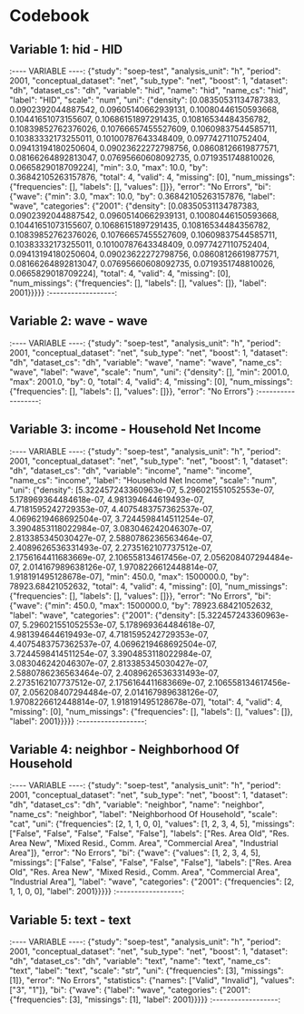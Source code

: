 # Codebook


## Variable 1: hid - HID

:---- VARIABLE ----:
{"study": "soep-test", "analysis_unit": "h", "period": 2001, "conceptual_dataset": "net", "sub_type": "net", "boost": 1, "dataset": "dh", "dataset_cs": "dh", "variable": "hid", "name": "hid", "name_cs": "hid", "label": "HID", "scale": "num", "uni": {"density": [0.08350531134787383, 0.0902392044887542, 0.09605140662939131, 0.10080446150593668, 0.10441651073155607, 0.10686151897291435, 0.10816534484356782, 0.10839852762376026, 0.10766657455527609, 0.10609837544585711, 0.10383332173255011, 0.10100787643348409, 0.0977427110752404, 0.09413194180250604, 0.09023622272798756, 0.08608126619877571, 0.08166264892813047, 0.07695660608092735, 0.0719351748810026, 0.0665829018709224], "min": 3.0, "max": 10.0, "by": 0.36842105263157876, "total": 4, "valid": 4, "missing": [0], "num_missings": {"frequencies": [], "labels": [], "values": []}}, "error": "No Errors", "bi": {"wave": {"min": 3.0, "max": 10.0, "by": 0.36842105263157876, "label": "wave", "categories": {"2001": {"density": [0.08350531134787383, 0.0902392044887542, 0.09605140662939131, 0.10080446150593668, 0.10441651073155607, 0.10686151897291435, 0.10816534484356782, 0.10839852762376026, 0.10766657455527609, 0.10609837544585711, 0.10383332173255011, 0.10100787643348409, 0.0977427110752404, 0.09413194180250604, 0.09023622272798756, 0.08608126619877571, 0.08166264892813047, 0.07695660608092735, 0.0719351748810026, 0.0665829018709224], "total": 4, "valid": 4, "missing": [0], "num_missings": {"frequencies": [], "labels": [], "values": []}, "label": 2001}}}}}
:------------------:
    

## Variable 2: wave - wave

:---- VARIABLE ----:
{"study": "soep-test", "analysis_unit": "h", "period": 2001, "conceptual_dataset": "net", "sub_type": "net", "boost": 1, "dataset": "dh", "dataset_cs": "dh", "variable": "wave", "name": "wave", "name_cs": "wave", "label": "wave", "scale": "num", "uni": {"density": [], "min": 2001.0, "max": 2001.0, "by": 0, "total": 4, "valid": 4, "missing": [0], "num_missings": {"frequencies": [], "labels": [], "values": []}}, "error": "No Errors"}
:------------------:
    

## Variable 3: income - Household Net Income

:---- VARIABLE ----:
{"study": "soep-test", "analysis_unit": "h", "period": 2001, "conceptual_dataset": "net", "sub_type": "net", "boost": 1, "dataset": "dh", "dataset_cs": "dh", "variable": "income", "name": "income", "name_cs": "income", "label": "Household Net Income", "scale": "num", "uni": {"density": [5.322457243360963e-07, 5.296021551052553e-07, 5.178969364484618e-07, 4.981394644619493e-07, 4.7181595242729353e-07, 4.4075483757362537e-07, 4.0696219468692504e-07, 3.7244598414511254e-07, 3.3904853118022984e-07, 3.083046242046307e-07, 2.813385345030427e-07, 2.5880786236563464e-07, 2.4089626536331493e-07, 2.2735162107737512e-07, 2.1756164411683669e-07, 2.106558134617456e-07, 2.056208407294484e-07, 2.014167989638126e-07, 1.9708226612448814e-07, 1.918191495128678e-07], "min": 450.0, "max": 1500000.0, "by": 78923.68421052632, "total": 4, "valid": 4, "missing": [0], "num_missings": {"frequencies": [], "labels": [], "values": []}}, "error": "No Errors", "bi": {"wave": {"min": 450.0, "max": 1500000.0, "by": 78923.68421052632, "label": "wave", "categories": {"2001": {"density": [5.322457243360963e-07, 5.296021551052553e-07, 5.178969364484618e-07, 4.981394644619493e-07, 4.7181595242729353e-07, 4.4075483757362537e-07, 4.0696219468692504e-07, 3.7244598414511254e-07, 3.3904853118022984e-07, 3.083046242046307e-07, 2.813385345030427e-07, 2.5880786236563464e-07, 2.4089626536331493e-07, 2.2735162107737512e-07, 2.1756164411683669e-07, 2.106558134617456e-07, 2.056208407294484e-07, 2.014167989638126e-07, 1.9708226612448814e-07, 1.918191495128678e-07], "total": 4, "valid": 4, "missing": [0], "num_missings": {"frequencies": [], "labels": [], "values": []}, "label": 2001}}}}}
:------------------:
    

## Variable 4: neighbor - Neighborhood Of Household

:---- VARIABLE ----:
{"study": "soep-test", "analysis_unit": "h", "period": 2001, "conceptual_dataset": "net", "sub_type": "net", "boost": 1, "dataset": "dh", "dataset_cs": "dh", "variable": "neighbor", "name": "neighbor", "name_cs": "neighbor", "label": "Neighborhood Of Household", "scale": "cat", "uni": {"frequencies": [2, 1, 1, 0, 0], "values": [1, 2, 3, 4, 5], "missings": ["False", "False", "False", "False", "False"], "labels": ["Res. Area Old", "Res. Area New", "Mixed Resid., Comm. Area", "Commercial Area", "Industrial Area"]}, "error": "No Errors", "bi": {"wave": {"values": [1, 2, 3, 4, 5], "missings": ["False", "False", "False", "False", "False"], "labels": ["Res. Area Old", "Res. Area New", "Mixed Resid., Comm. Area", "Commercial Area", "Industrial Area"], "label": "wave", "categories": {"2001": {"frequencies": [2, 1, 1, 0, 0], "label": 2001}}}}}
:------------------:
    

## Variable 5: text - text

:---- VARIABLE ----:
{"study": "soep-test", "analysis_unit": "h", "period": 2001, "conceptual_dataset": "net", "sub_type": "net", "boost": 1, "dataset": "dh", "dataset_cs": "dh", "variable": "text", "name": "text", "name_cs": "text", "label": "text", "scale": "str", "uni": {"frequencies": [3], "missings": [1]}, "error": "No Errors", "statistics": {"names": ["Valid", "Invalid"], "values": ["3", "1"]}, "bi": {"wave": {"label": "wave", "categories": {"2001": {"frequencies": [3], "missings": [1], "label": 2001}}}}}
:------------------:
    
